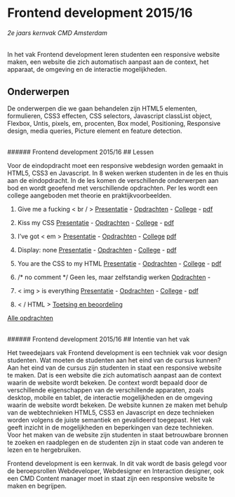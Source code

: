 
# Frontend development 2015/16
###### 2e jaars kernvak CMD Amsterdam
In het vak Frontend development leren studenten een responsive website maken, een website die zich automatisch aanpast aan de context, het apparaat, de omgeving en de interactie mogelijkheden.

## Onderwerpen
De onderwerpen die we gaan behandelen zijn HTML5 elementen, formulieren, 
CSS3 effecten, CSS selectors, 
Javascript classList object, 
Flexbox, 
Untis, pixels, em, procenten, 
Box model, Positioning, 
Responsive design, media queries, 
Picture element en feature detection.


<br>
###### Frontend development 2015/16
## Lessen

Voor de eindopdracht moet een responsive webdesign worden gemaakt in HTML5, CSS3 en Javascript. 
In 8 weken werken studenten in de les en thuis aan de eindopdracht. 
In de les komen de verschillende onderwerpen aan bod en wordt geoefend met verschillende opdrachten.
Per les wordt een college aangeboden met theorie en praktijkvoorbeelden.


1. Give me a fucking < br / > 
 [Presentatie](http://cmda.github.io/FED1/Presentaties/les1-gimme-a-fucking-br.html) - 
 [Opdrachten](http://cmda.github.io/FED1/Opdrachten/les1-opdrachten.html) - 
 [College](http://cmda.github.io/FED1/Colleges/les1-gimme-a-fucking-br/index.html) - 
 [pdf](http://cmda.github.io/FED1/Colleges/les1-gimme-a-fucking-br/Give-me-a-fucking-br.pdf)

2. Kiss my CSS 
 [Presentatie](http://cmda.github.io/FED1/Presentaties/les2-kiss-my-css.html) - 
 [Opdrachten](http://cmda.github.io/FED1/Opdrachten/les2-opdrachten.html) - 
 [College](http://cmda.github.io/FED1/Colleges/les2-kiss-my-CSS/index.html) - 
 [pdf](http://cmda.github.io/FED1/Colleges/les2-kiss-my-CSS/Kiss-my-css.pdf)
 
3. I’ve got < em > 
 [Presentatie](http://cmda.github.io/FED1/Presentaties/les3-i-ve-got-em.html) -
 [Opdrachten](http://cmda.github.io/FED1/Opdrachten/les3-opdrachten.html) - 
 [College](http://cmda.github.io/FED1/Colleges/les3-i-ve-got-em/index.html) 
 [pdf](http://cmda.github.io/FED1/Colleges/les3-i-ve-got-em/i-ve-got-em.pdf)
 
4. Display: none 
 [Presentatie](http://cmda.github.io/FED1/Presentaties/les4-display-none.html) -
 [Opdrachten](http://cmda.github.io/FED1/Opdrachten/les4-opdrachten.html) -
 [College](http://cmda.github.io/FED1/Colleges/les4-display-none/index.html) -
 [pdf](http://cmda.github.io/FED1/Colleges/les4-display-none/display-none.pdf)
 
5. You are the CSS to my HTML 
 [Presentatie](http://cmda.github.io/FED1/Presentaties/les5-you-are-the-css-to-my-html.html) - 
 [Opdrachten](http://cmda.github.io/FED1/Opdrachten/les5-opdrachten.html) - 
 [College](http://cmda.github.io/FED1/Colleges/les5-you-are-the-CSS-to-my-HTML/index.html) -
 [pdf](http://cmda.github.io/FED1/Colleges/les5-you-are-the-CSS-to-my-HTML/you-are-the-CSS-to-my-HTML.pdf)
 
6. /* no comment */ 
Geen les, maar zelfstandig werken
 [Opdrachten](http://cmda.github.io/FED1/Opdrachten/les7-opdrachten.html) - 

7. < img > is everything 
 [Presentatie](http://cmda.github.io/FED1/Presentaties/les7-img-is-everything.html) -
 [Opdrachten](http://cmda.github.io/FED1/Opdrachten/les7-opdrachten.html) - 
 [College](http://cmda.github.io/FED1/Colleges/les7-img-is-everything/index.html) -
 [pdf](http://cmda.github.io/FED1/Colleges/les7-img-is-everything/img-is-everything.pdf)

8. < / HTML > [Toetsing en beoordeling](#)



[Alle opdrachten](http://cmda.github.io/FED1/Opdrachten/alle-opdrachten.html)


<br>
###### Frontend development 2015/16
## Intentie van het vak

Het tweedejaars vak Frontend development is een techniek vak voor design studenten. 
Wat moeten de studenten aan het eind van de cursus kunnen? 
Aan het eind van de cursus zijn studenten in staat een responsive website te maken. 
Dat is een website die zich automatisch aanpast aan de context waarin de website wordt bekeken. 
De context wordt bepaald door de verschillende eigenschappen van de verschillende apparaten, zoals desktop, mobile en tablet, de interactie mogelijkheden en de omgeving waarin de website wordt bekeken. 
De website kunnen ze maken met behulp van de webtechnieken HTML5, CSS3 en Javascript en deze technieken worden volgens de juiste semantiek en gevalideerd toegepast.  Het vak geeft inzicht in de mogelijkheden en beperkingen van deze technieken. Voor het maken van de website zijn studenten in staat betrouwbare bronnen te zoeken en raadplegen en de studenten zijn in staat code van anderen te lezen en te hergebruiken.

Frontend development is een kernvak. In dit vak wordt de basis gelegd voor de beroepsrollen Webdeveloper, Webdesigner en Interaction designer, ook een CMD Content manager moet in staat zijn een responsive website te maken en begrijpen.


